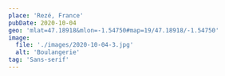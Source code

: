 ```yaml
---
place: 'Rezé, France'
pubDate: 2020-10-04
geo: 'mlat=47.18918&mlon=-1.54750#map=19/47.18918/-1.54750'
image:
  file: './images/2020-10-04-3.jpg'
  alt: 'Boulangerie'
tag: 'Sans-serif'
---
```

